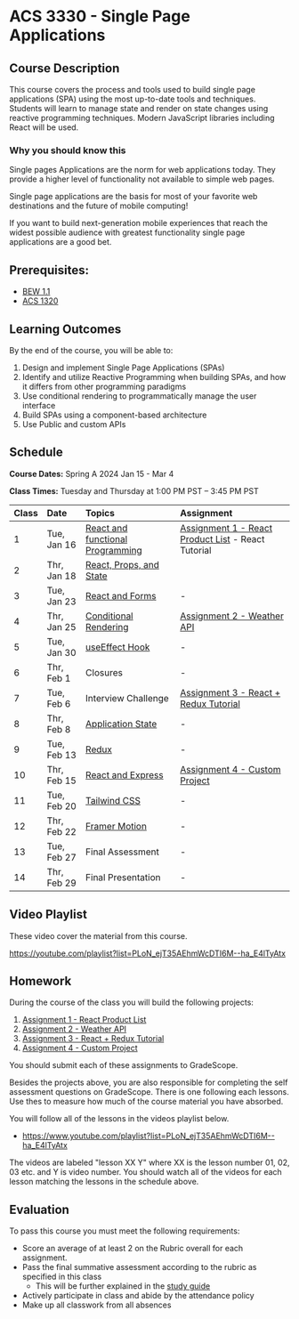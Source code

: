 # ACS 3330 - Single Page Applications

<!-- | Course Section | Instructor | Slack Channel | Course Website | Instructor 1-on-1 | Tracker |
| :---: | :---: | :---: | :---: | :---: | :---: |
| A | **@mitchell** | `#few-2-3` | [make.sc/few2.3](https://make.sc/few2.3) | [Virtual Office](https://make.sc/mitchell-zoom) | [GradeScope](https://www.gradescope.com) | -->

## Course Description

This course covers the process and tools used to build single page applications (SPA) using the most up-to-date tools and techniques. Students will learn to manage state and render on state changes using reactive programming techniques. Modern JavaScript libraries including React will be used.

### Why you should know this

Single pages Applications are the norm for web applications today. They provide a higher level of functionality not available to simple web pages.

Single page applications are the basis for most of your favorite web destinations and the future of mobile computing!

If you want to build next-generation mobile experiences that reach the widest possible audience with greatest functionality single page applications are a good bet.

## Prerequisites:  

- [BEW 1.1](https://github.com/Make-School-Courses/BEW-1.1-RESTful-and-Resourceful-MVC-Architecture)
- [ACS 1320](https://github.com/Tech-at-DU/ACS-1320-JavaScript-Foundations)

<!-- ## Course Specifics

**Course Delivery**: online | 7 weeks | 14 sessions

**Course Credits**: 3 units | 37.5 Seat Hours | 75 Total Hours -->

## Learning Outcomes

By the end of the course, you will be able to:

1. Design and implement Single Page Applications (SPAs)
1. Identify and utilize Reactive Programming when building SPAs, and how it differs from other programming paradigms
1. Use conditional rendering to programmatically manage the user interface
1. Build SPAs using a component-based architecture
1. Use Public and custom APIs

## Schedule

**Course Dates:** Spring A 2024 Jan 15 - Mar 4

**Class Times:** Tuesday and Thursday at 1:00 PM PST – 3:45 PM PST

<!-- Hybrid sections are a mixture of online and in person components.  In person sessions include labs and group work as noted on your schedule.  These sections will run according to the Hybrid Delivery Policy: [make.sc/hybrid-delivery-policy](make.sc/hybrid-delivery-policy) -->

| Class | Date | Topics | Assignment |
|:------|:-----|:-------|:-----------|
|  1 | Tue, Jan 16 | [React and functional Programming] | [Assignment 1 - React Product List] - React Tutorial |
|  2 | Thr, Jan 18 | [React, Props, and State] |
|  3 | Tue, Jan 23 | [React and Forms] | - |
|  4 | Thr, Jan 25 | [Conditional Rendering] | [Assignment 2 - Weather API] |
|  5 | Tue, Jan 30 | [useEffect Hook] | - |
|  6 | Thr, Feb  1 | Closures | - |
|  7 | Tue, Feb  6 | Interview Challenge | [Assignment 3 - React + Redux Tutorial] |
|  8 | Thr, Feb  8 | [Application State] | - |
|  9 | Tue, Feb 13 | [Redux] | - |
| 10 | Thr, Feb 15 | [React and Express] | [Assignment 4 - Custom Project] |
| 11 | Tue, Feb 20 | [Tailwind CSS] | - |
| 12 | Thr, Feb 22 | [Framer Motion] | - |
| 13 | Tue, Feb 27 | Final Assessment | - | 
| 14 | Thr, Feb 29 | Final Presentation | - |

[React and functional Programming]: Lessons/lesson-01.md
[React, Props, and State]: Lessons/lesson-02.md
[React and Forms]: Lessons/lesson-03.md
[React Lab]: Lessons/lesson-04.md
[Conditional Rendering]: Lessons/lesson-05.md
[Callbacks and Promises]: Lessons/lesson-06.md
[Making Network Requests]: Lessons/lesson-07.md
[Application State]: Lessons/lesson-08.md
[Redux]: Lessons/lesson-09.md
[Redux Part 2]: Lessons/lesson-10.md
[React and Express]: Lessons/react-express.md
[useEffect Hook]: Lessons/lesson-11.md
[Present Final Projects]: Lessons/lesson-12.md
[Tailwind CSS]: Lessons/tailwind.md
[Framer Motion]: Lessons/framer-motion.md

[Lab 01]: Lessons/lab-01.md
[Lab 02]: Lessons/lab-02.md
[Lab 03]: Lessons/lab-03.md
[Lab 04]: Lessons/lab-04.md

[Assignment 1 - React Product List]: Assignments/Assignment-01.md
[Assignment 2 - Weather API]: Assignments/Assignment-02.md
[Assignment 3 - React + Redux Tutorial]: Assignments/Assignment-03.md
[Assignment 4 - Custom Project]: Assignments/Assignment-04.md

## Video Playlist

These video cover the material from this course.

https://youtube.com/playlist?list=PLoN_ejT35AEhmWcDTI6M--ha_E4lTyAtx

## Homework

During the course of the class you will build the following projects: 

1. [Assignment 1 - React Product List](Assignments/Assignment-01.md)
2. [Assignment 2 - Weather API](Assignments/Assignment-02.md)
3. [Assignment 3 - React + Redux Tutorial](Assignments/Assignment-03.md)
4. [Assignment 4 - Custom Project](Assignments/Assignment-04.md)

You should submit each of these assignments to GradeScope. 

Besides the projects above, you are also responsible for completing the self assessment questions on GradeScope. There is one following each lessons. Use thes to measure how much of the course material you have absorbed. 

You will follow all of the lessons in the videos playlist below. 

- https://www.youtube.com/playlist?list=PLoN_ejT35AEhmWcDTI6M--ha_E4lTyAtx

The videos are labeled "lesson XX Y" where XX is the lesson number 01, 02, 03 etc. and Y is video number. You should watch all of the videos for each lesson matching the lessons in the schedule above. 

## Evaluation
To pass this course you must meet the following requirements:

- Score an average of at least 2 on the Rubric overall for each assignment. 
- Pass the final summative assessment according to the rubric as specified in this class
    - This will be further explained in the [study guide](study-guide.md)
- Actively participate in class and abide by the attendance policy
- Make up all classwork from all absences

<!-- ##  Information Resources

Any additional resources you may need (online books, etc.) can be found here. You can also find additional resources through the library linked below:

- [make.sc/library](http://make.sc/library) -->

<!-- ## Make School Course Policies

- [Program Learning Outcomes](https://make.sc/program-learning-outcomes) - What you will achieve after finishing Make School, all courses are designed around these outcomes.
- [Grading System](https://make.sc/grading-system) - How grading is done at Make School
- [Diversity and Inclusion Statement](https://make.sc/diversity-and-inclusion-statement) - Learn about Diversity and Inclusion at Make School
- [Academic Honesty](https://make.sc/academic-honesty-policy) - Our policies around plagerism, cheating, and other forms of academic misconduct 
- [Attendance Policy](https://make.sc/attendance-policy) - What we expect from you in terms of attendance for all classes at Make School
- [Course Credit Policy](https://make.sc/course-credit-policy) - Our policy for how you obtain credit for your courses
- [Disability Services (Academic Accommodations)](https://make.sc/disability-services) - Services and accommodations we provide for students
- [Student Handbook](https://make.sc/student-handbook) - Guidelines, policies, and resources for all Make School students -->
